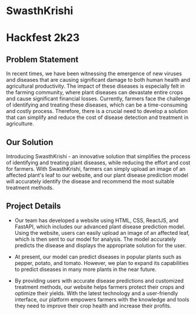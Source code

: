 # SwasthKrishi
# Hackfest 2k23

## Problem Statement

In recent times, we have been witnessing the emergence of new viruses and diseases that are causing significant damage to both human health and agricultural productivity. The impact of these diseases is especially felt in the farming community, where plant diseases can devastate entire crops and cause significant financial losses. Currently, farmers face the challenge of identifying and treating these diseases, which can be a time-consuming and costly process. Therefore, there is a crucial need to develop a solution that can simplify and reduce the cost of disease detection and treatment in agriculture.


## Our Solution

Introducing SwasthKrishi - an innovative solution that simplifies the process of identifying and treating plant diseases, while reducing the effort and cost for farmers. With SwasthKrishi, farmers can simply upload an image of an affected plant's leaf to our website, and our plant disease prediction model will accurately identify the disease and recommend the most suitable treatment methods.

## Project Details

* Our team has developed a website using HTML, CSS, ReactJS, and FastAPI, which includes our advanced plant disease prediction model. Using the website, users can easily upload an image of an affected leaf, which is then sent to our model for analysis. The model accurately predicts the disease and displays the appropriate solution for the user.

* At present, our model can predict diseases in popular plants such as pepper, potato, and tomato. However, we plan to expand its capabilities to predict diseases in many more plants in the near future.

* By providing users with accurate disease predictions and customized treatment methods, our website helps farmers protect their crops and optimize their yields. With the latest technology and a user-friendly interface, our platform empowers farmers with the knowledge and tools they need to improve their crop health and increase their profits.

